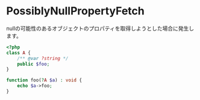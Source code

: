 # PossiblyNullPropertyFetch
nullの可能性のあるオブジェクトのプロパティを取得しようとした場合に発生します。

```php
<?php
class A {
    /** @var ?string */
    public $foo;
}

function foo(?A $a) : void {
    echo $a->foo;
}
```
